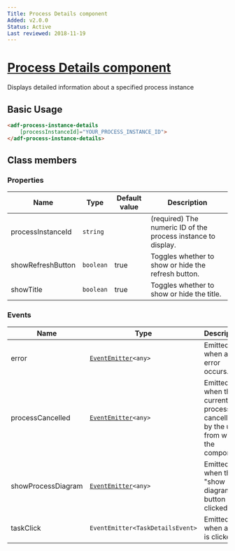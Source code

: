 ```yaml
---
Title: Process Details component
Added: v2.0.0
Status: Active
Last reviewed: 2018-11-19
---
```


# [Process Details component](../../../lib/process-services/src/lib/process-list/components/process-instance-details.component.ts "Defined in process-instance-details.component.ts")

Displays detailed information about a specified process instance

## Basic Usage

```html
<adf-process-instance-details 
    [processInstanceId]="YOUR_PROCESS_INSTANCE_ID">
</adf-process-instance-details>
```

## Class members

### Properties

| Name | Type | Default value | Description |
| --- | --- | --- | --- |
| processInstanceId | `string` |  | (required) The numeric ID of the process instance to display. |
| showRefreshButton | `boolean` | true | Toggles whether to show or hide the refresh button. |
| showTitle | `boolean` | true | Toggles whether to show or hide the title. |

### Events

| Name | Type | Description |
| --- | --- | --- |
| error | [`EventEmitter`](https://angular.io/api/core/EventEmitter)`<any>` | Emitted when an error occurs. |
| processCancelled | [`EventEmitter`](https://angular.io/api/core/EventEmitter)`<any>` | Emitted when the current process is cancelled by the user from within the component. |
| showProcessDiagram | [`EventEmitter`](https://angular.io/api/core/EventEmitter)`<any>` | Emitted when the "show diagram" button is clicked. |
| taskClick | `EventEmitter<TaskDetailsEvent>` | Emitted when a task is clicked. |

